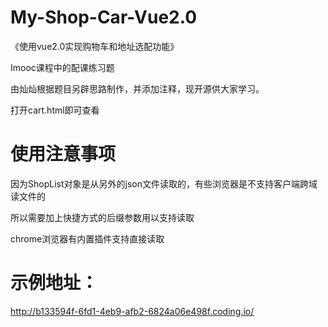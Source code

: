# My-Shop-Car-Vue2.0
《使用vue2.0实现购物车和地址选配功能》


Imooc课程中的配课练习题

由灿灿根据题目另辟思路制作，并添加注释，现开源供大家学习。


打开cart.html即可查看

# 使用注意事项

因为ShopList对象是从另外的json文件读取的，有些浏览器是不支持客户端跨域读文件的

所以需要加上快捷方式的后缀参数用以支持读取

chrome浏览器有内置插件支持直接读取

# 示例地址：
http://b133594f-6fd1-4eb9-afb2-6824a06e498f.coding.io/
